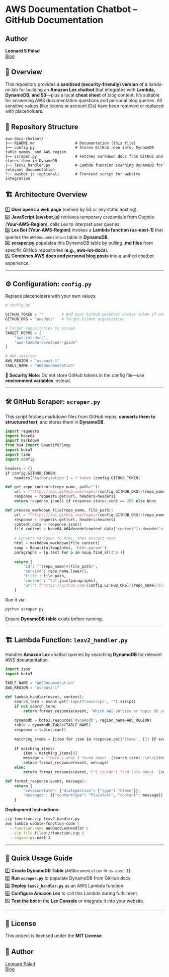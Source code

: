 # AWS Documentation Chatbot – GitHub Documentation

## Author
**Leonard S Palad**  
[Blog](https://www.cloudhermit.com.au/)

## 📌 Overview

This repository provides a **sanitized (security-friendly) version** of a hands-on lab for building an **Amazon Lex chatbot** that integrates with **Lambda, DynamoDB, and S3**—plus a local **cheat sheet** of blog content. It’s suitable for answering AWS documentation questions and personal blog queries. All sensitive values (like tokens or account IDs) have been removed or replaced with placeholders.

## 📂 Repository Structure

```
aws-docs-chatbot/
├── README.md                  # Documentation (this file)
├── config.py                  # Stores GitHub repo info, DynamoDB table names, and AWS region
├── scraper.py                 # Fetches markdown docs from GitHub and stores them in DynamoDB
├── lexv2_handler.py           # Lambda function scanning DynamoDB for relevant documentation
└── awsbot.js (optional)       # Frontend script for website integration
```

## 🏗 Architecture Overview

1️⃣ **User opens a web page** (served by S3 or any static hosting).  
2️⃣ **JavaScript (awsbot.js)** retrieves temporary credentials from Cognito (**Your-AWS-Region**), calls Lex to interpret user queries.  
3️⃣ **Lex Bot (Your-AWS-Region)** invokes a **Lambda function (us-east-1)** that queries the `AWSDocumentation` table in **DynamoDB**.  
4️⃣ **scraper.py** populates this DynamoDB table by pulling **.md files** from specific GitHub repositories (**e.g., aws-iot-docs**).  
5️⃣ **Combines AWS docs and personal blog posts** into a unified chatbot experience.

---

## ⚙️ Configuration: `config.py`

Replace placeholders with your own values.

```python
# config.py

GITHUB_TOKEN = ""        # Add your GitHub personal access token if needed
GITHUB_ORG = "awsdocs"   # Target GitHub organization

# Target repositories to scrape
TARGET_REPOS = [
    "aws-iot-docs",
    "aws-lambda-developer-guide"
]

# AWS settings
AWS_REGION = "us-east-1"
TABLE_NAME = "AWSDocumentation"
```

📌 **Security Note:** Do not store GitHub tokens in the config file—use **environment variables** instead.

---

## 🛠 GitHub Scraper: `scraper.py`

This script fetches markdown files from GitHub repos, **converts them to structured text**, and stores them in **DynamoDB**.

```python
import requests
import base64
import markdown
from bs4 import BeautifulSoup
import boto3
import time
import config

headers = {}
if config.GITHUB_TOKEN:
    headers['Authorization'] = f'token {config.GITHUB_TOKEN}'

def get_repo_contents(repo_name, path=""):
    url = f"https://api.github.com/repos/{config.GITHUB_ORG}/{repo_name}/contents/{path}"
    response = requests.get(url, headers=headers)
    return response.json() if response.status_code == 200 else None

def process_markdown_file(repo_name, file_path):
    url = f"https://api.github.com/repos/{config.GITHUB_ORG}/{repo_name}/contents/{file_path}"
    response = requests.get(url, headers=headers)
    content_data = response.json()
    file_content = base64.b64decode(content_data['content']).decode('utf-8')
    
    # Convert markdown to HTML, then extract text
    html = markdown.markdown(file_content)
    soup = BeautifulSoup(html, 'html.parser')
    paragraphs = [p.text for p in soup.find_all('p')]
    
    return {
        'id': f"{repo_name}#{file_path}",
        'service': repo_name.lower(),
        'title': file_path,
        'content': "\n".join(paragraphs),
        'url': f"https://github.com/{config.GITHUB_ORG}/{repo_name}/blob/master/{file_path}"
    }
```

Run it via:
```bash
python scraper.py
```

Ensure **DynamoDB table** exists before running.

---

## 🏗 Lambda Function: `lexv2_handler.py`

Handles **Amazon Lex** chatbot queries by searching **DynamoDB** for relevant AWS documentation.

```python
import json
import boto3

TABLE_NAME = "AWSDocumentation"
AWS_REGION = "us-east-1"

def lambda_handler(event, context):
    search_term = event.get('inputTranscript', "").strip()
    if not search_term:
        return format_response(event, "Which AWS service or topic do you need help with?")
    
    dynamodb = boto3.resource('dynamodb', region_name=AWS_REGION)
    table = dynamodb.Table(TABLE_NAME)
    response = table.scan()
    
    matching_items = [item for item in response.get('Items', []) if search_term.lower() in item['content'].lower()]
    
    if matching_items:
        item = matching_items[0]
        message = f"Here's what I found about '{search_term}':\n\n{item['content'][:150]}...\n\nRead more at: {item['url']}"
        return format_response(event, message)
    else:
        return format_response(event, f"I couldn't find info about '{search_term}'. Try another query.")

def format_response(event, message):
    return {
        "sessionState": {"dialogAction": {"type": "Close"}},
        "messages": [{"contentType": "PlainText", "content": message}]
    }
```

**Deployment Instructions:**
```bash
zip function.zip lexv2_handler.py
aws lambda update-function-code \
  --function-name AWSDocsLexHandler \
  --zip-file fileb://function.zip \
  --region us-east-1
```

---

## 🔗 Quick Usage Guide

1️⃣ **Create DynamoDB Table** (`AWSDocumentation` in `us-east-1`).  
2️⃣ **Run `scraper.py`** to populate DynamoDB from GitHub docs.  
3️⃣ **Deploy `lexv2_handler.py`** as an AWS Lambda function.  
4️⃣ **Configure Amazon Lex** to call this Lambda during fulfillment.  
5️⃣ **Test the bot** in the **Lex Console** or integrate it into your website.

---

## 📜 License

This project is licensed under the **MIT License**.

## 📌 Author

[Leonard Palad](https://www.linkedin.com/in/leonardspalad/)  
[Blog](https://www.cloudhermit.com.au/)
